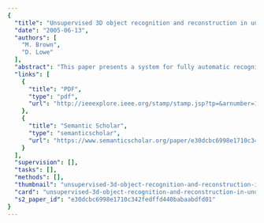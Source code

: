 ```yaml
---
{
  "title": "Unsupervised 3D object recognition and reconstruction in unordered datasets",
  "date": "2005-06-13",
  "authors": [
    "M. Brown",
    "D. Lowe"
  ],
  "abstract": "This paper presents a system for fully automatic recognition and reconstruction of 3D objects in image databases. We pose the object recognition problem as one of finding consistent matches between all images, subject to the constraint that the images were taken from a perspective camera. We assume that the objects or scenes are rigid. For each image, we associate a camera matrix, which is parameterised by rotation, translation and focal length. We use invariant local features to find matches between all images, and the RANSAC algorithm to find those that are consistent with the fundamental matrix. Objects are recognised as subsets of matching images. We then solve for the structure and motion of each object, using a sparse bundle adjustment algorithm. Our results demonstrate that it is possible to recognise and reconstruct 3D objects from an unordered image database with no user input at all.",
  "links": [
    {
      "title": "PDF",
      "type": "pdf",
      "url": "http://ieeexplore.ieee.org/stamp/stamp.jsp?tp=&arnumber=1443228"
    },
    {
      "title": "Semantic Scholar",
      "type": "semanticscholar",
      "url": "https://www.semanticscholar.org/paper/e30dcbc6998e1710c342fedffd440babaabdfd01"
    }
  ],
  "supervision": [],
  "tasks": [],
  "methods": [],
  "thumbnail": "unsupervised-3d-object-recognition-and-reconstruction-in-unordered-datasets-thumb.jpg",
  "card": "unsupervised-3d-object-recognition-and-reconstruction-in-unordered-datasets-card.jpg",
  "s2_paper_id": "e30dcbc6998e1710c342fedffd440babaabdfd01"
}
---
```


